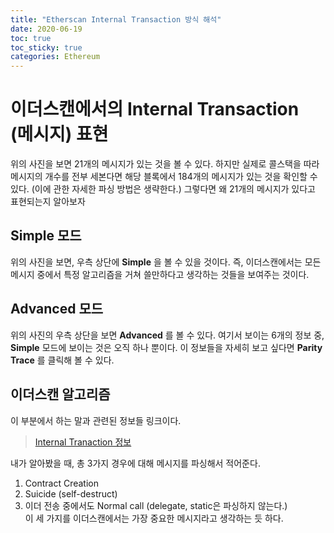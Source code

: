 ```yaml
---
title: "Etherscan Internal Transaction 방식 해석"
date: 2020-06-19
toc: true
toc_sticky: true
categories: Ethereum
---
```


# 이더스캔에서의 Internal Transaction (메시지) 표현
 위의 사진을 보면 21개의 메시지가 있는 것을 볼 수 있다. 하지만 실제로 콜스택을 따라 메시지의 개수를 전부 세본다면 해당 블록에서
 184개의 메시지가 있는 것을 확인할 수 있다. (이에 관한 자세한 파싱 방법은 생략한다.)
 그렇다면 왜 21개의 메시지가 있다고 표현되는지 알아보자
 
## Simple 모드
 위의 사진을 보면, 우측 상단에 __Simple__ 을 볼 수 있을 것이다. 즉, 이더스캔에서는 모든 메시지 중에서 특정 알고리즘을 거쳐 쓸만하다고
 생각하는 것들을 보여주는 것이다.

## Advanced 모드
 위의 사진의 우측 상단을 보면 __Advanced__ 를 볼 수 있다. 여기서 보이는 6개의 정보 중, __Simple__ 모드에 보이는 것은 오직 하나 뿐이다.
 이 정보들을 자세히 보고 싶다면 __Parity Trace__ 를 클릭해 볼 수 있다.
 
## 이더스캔 알고리즘
 이 부분에서 하는 말과 관련된 정보들 링크이다.    
> [Internal Tranaction 정보](https://taeyonghwang.github.io/ethereum/ethereum-internal-tx/)

 내가 알아봤을 때, 총 3가지 경우에 대해 메시지를 파싱해서 적어준다.
 1. Contract Creation 
 2. Suicide (self-destruct)
 3. 이더 전송 중에서도 Normal call (delegate, static은 파싱하지 않는다.)   
 이 세 가지를 이더스캔에서는 가장 중요한 메시지라고 생각하는 듯 하다.
